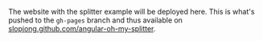 The website with the splitter example will be deployed here. This is what's pushed to the `gh-pages` branch and thus available on [slopjong.github.com/angular-oh-my-splitter](https://slopjong.github.com/angular-oh-my-splitter).